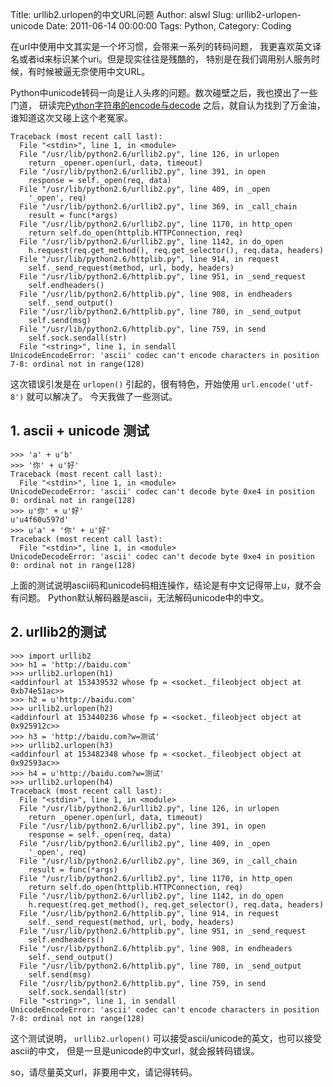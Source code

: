 Title: urllib2.urlopen的中文URL问题
Author: alswl
Slug: urllib2-urlopen-unicode
Date: 2011-06-14 00:00:00
Tags: Python, 
Category: Coding

在url中使用中文其实是一个坏习惯，会带来一系列的转码问题， 我更喜欢英文译名或者id来标识某个uri。但是现实往往是残酷的，
特别是在我们调用别人服务时候，有时候被逼无奈使用中文URL。

Python中unicode转码一向是让人头疼的问题。数次碰壁之后，我也摸出了一些门道，
研读完[Python字符串的encode与decode](http://ipie.blogbus.com/logs/19379694.html)
之后，就自认为找到了万金油，谁知道这次又碰上这个老冤家。

    
    Traceback (most recent call last):
      File "<stdin>", line 1, in <module>
      File "/usr/lib/python2.6/urllib2.py", line 126, in urlopen
        return _opener.open(url, data, timeout)
      File "/usr/lib/python2.6/urllib2.py", line 391, in open
        response = self._open(req, data)
      File "/usr/lib/python2.6/urllib2.py", line 409, in _open
        '_open', req)
      File "/usr/lib/python2.6/urllib2.py", line 369, in _call_chain
        result = func(*args)
      File "/usr/lib/python2.6/urllib2.py", line 1170, in http_open
        return self.do_open(httplib.HTTPConnection, req)
      File "/usr/lib/python2.6/urllib2.py", line 1142, in do_open
        h.request(req.get_method(), req.get_selector(), req.data, headers)
      File "/usr/lib/python2.6/httplib.py", line 914, in request
        self._send_request(method, url, body, headers)
      File "/usr/lib/python2.6/httplib.py", line 951, in _send_request
        self.endheaders()
      File "/usr/lib/python2.6/httplib.py", line 908, in endheaders
        self._send_output()
      File "/usr/lib/python2.6/httplib.py", line 780, in _send_output
        self.send(msg)
      File "/usr/lib/python2.6/httplib.py", line 759, in send
        self.sock.sendall(str)
      File "<string>", line 1, in sendall
    UnicodeEncodeError: 'ascii' codec can't encode characters in position 7-8: ordinal not in range(128)

这次错误引发是在 `urlopen()` 引起的，很有特色，开始使用 `url.encode('utf-8')` 就可以解决了。 今天我做了一些测试。

## 1. ascii + unicode 测试

    
    >>> 'a' + u'b'
    >>> '你' + u'好'
    Traceback (most recent call last):
      File "<stdin>", line 1, in <module>
    UnicodeDecodeError: 'ascii' codec can't decode byte 0xe4 in position 0: ordinal not in range(128)
    >>> u'你' + u'好'
    u'u4f60u597d'
    >>> u'a' + '你' + u'好'
    Traceback (most recent call last):
      File "<stdin>", line 1, in <module>
    UnicodeDecodeError: 'ascii' codec can't decode byte 0xe4 in position 0: ordinal not in range(128)

上面的测试说明ascii码和unicode码相连操作，结论是有中文记得带上u，就不会有问题。
Python默认解码器是ascii，无法解码unicode中的中文。

## 2. urllib2的测试

    
    >>> import urllib2
    >>> h1 = 'http://baidu.com'
    >>> urllib2.urlopen(h1)
    <addinfourl at 153439532 whose fp = <socket._fileobject object at 0xb74e51ac>>
    >>> h2 = u'http://baidu.com'
    >>> urllib2.urlopen(h2)
    <addinfourl at 153440236 whose fp = <socket._fileobject object at 0x925912c>>
    >>> h3 = 'http://baidu.com?w=测试'
    >>> urllib2.urlopen(h3)
    <addinfourl at 153482348 whose fp = <socket._fileobject object at 0x92593ac>>
    >>> h4 = u'http://baidu.com?w=测试'
    >>> urllib2.urlopen(h4)
    Traceback (most recent call last):
      File "<stdin>", line 1, in <module>
      File "/usr/lib/python2.6/urllib2.py", line 126, in urlopen
        return _opener.open(url, data, timeout)
      File "/usr/lib/python2.6/urllib2.py", line 391, in open
        response = self._open(req, data)
      File "/usr/lib/python2.6/urllib2.py", line 409, in _open
        '_open', req)
      File "/usr/lib/python2.6/urllib2.py", line 369, in _call_chain
        result = func(*args)
      File "/usr/lib/python2.6/urllib2.py", line 1170, in http_open
        return self.do_open(httplib.HTTPConnection, req)
      File "/usr/lib/python2.6/urllib2.py", line 1142, in do_open
        h.request(req.get_method(), req.get_selector(), req.data, headers)
      File "/usr/lib/python2.6/httplib.py", line 914, in request
        self._send_request(method, url, body, headers)
      File "/usr/lib/python2.6/httplib.py", line 951, in _send_request
        self.endheaders()
      File "/usr/lib/python2.6/httplib.py", line 908, in endheaders
        self._send_output()
      File "/usr/lib/python2.6/httplib.py", line 780, in _send_output
        self.send(msg)
      File "/usr/lib/python2.6/httplib.py", line 759, in send
        self.sock.sendall(str)
      File "<string>", line 1, in sendall
    UnicodeEncodeError: 'ascii' codec can't encode characters in position 7-8: ordinal not in range(128)

这个测试说明， `urllib2.urlopen()` 可以接受ascii/unicode的英文，也可以接受ascii的中文，
但是一旦是unicode的中文url，就会报转码错误。

so，请尽量英文url，非要用中文，请记得转码。

